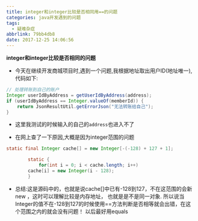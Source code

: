 ```yaml
---
title: integer和integer比较是否相同用==的问题
categories: java开发遇到的问题
tags:
  - 疑难杂症
abbrlink: 79bb4db8
date: 2017-12-25 14:06:56
---
```


**integer和integer比较是否相同的问题**
<!-- more -->

- 今天在继续开发商城项目时,遇到一个问题,我根据地址取出用户ID(地址唯一),代码如下:

```java
// 处理转账到自己的账户
Integer userIdByAddress = getUserIdByAddress(address);
if (userIdByAddress == Integer.valueOf(memberId)) {
	return JsonResultUtil.getErrorJson("无法转账给自己");
}
```

- 这里我测试的时候输入的自己的`address`也进入不了

- 在网上查了一下原因,大概是因为integer范围的问题

```java
static final Integer cache[] = new Integer[-(-128) + 127 + 1];

        static {
            for(int i = 0; i < cache.length; i++)
        cache[i] = new Integer(i - 128);
        }

```

- 总结:这是源码中的，也就是说cache[]中已有-128到127，不在这范围的会新new ，这时可以理解比较是内存地址，
也就是是不是同一对象.
所以说当Integer的值不在-128到127的时候使用==方法判断是否相等就会出错，在这个范围之内的就会没有问题！
以后最好用equals


